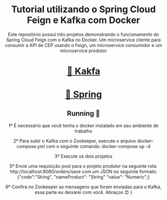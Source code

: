<h1 align="center">Tutorial utilizando o Spring Cloud Feign e Kafka com Docker</h1>
<p align="center">Este repositório possui três projetos demonstrando o funcionamento do Spring Cloud Feign com o Kafka no Docker. Um microservice cliente para consumir a API de CEP usando o Feign, um microservice consumidor e um microservice produtor</p>
<h1 align="center">
    <a href="https://kafka.apache.org/">🔗 Kakfa</a>
</h1>
<h1 align="center">
    <a href="https://spring.io/">🔗 Spring</a>
</h1>
<h2 align="center"> 
	Running 🚀
</h2>
<p align="center">1º É necessário que você tenha o docker instalado em seu ambiente de trabalho</p>
<p align="center">2º Para subir o Kafka com o Zookeeper, execute o arquivo docker-compose.yml com o seguinte comando: docker-compose up -d </p>
<p align="center">3º Execute os dois projetos</p>
<p align="center">5º Envie uma requisição post para o projeto produtor na seguinte rota: http://localhost:8080/orders/save com um JSON no seguinte formato: {"code":"String", "nameProduct": "String" "value": "Numeric";}</p>
<p align="center">6º Confira no Zookeeper as mensagens que foram enviadas para o Kafka, essa parte eu deixarei com você. Abraços 😊
}</p>